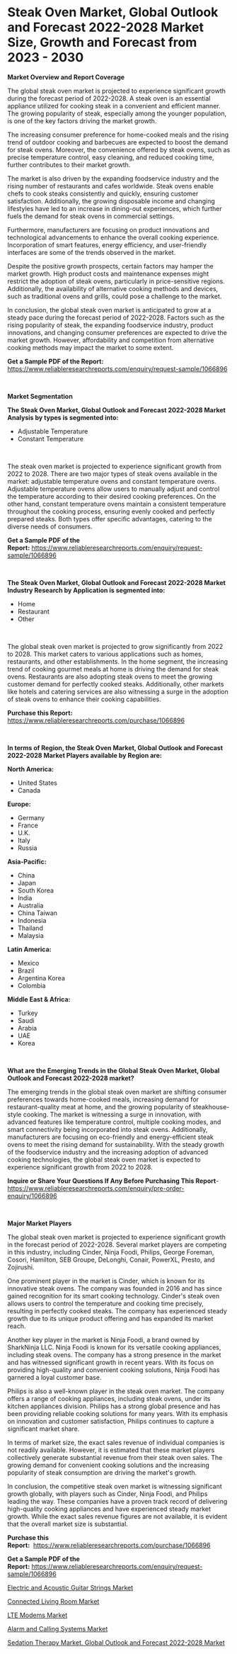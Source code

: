 <p><h1>Steak Oven Market, Global Outlook and Forecast 2022-2028 Market Size, Growth and Forecast from 2023 - 2030</h1></p><p><strong>Market Overview and Report Coverage</strong></p>
<p><p>The global steak oven market is projected to experience significant growth during the forecast period of 2022-2028. A steak oven is an essential appliance utilized for cooking steak in a convenient and efficient manner. The growing popularity of steak, especially among the younger population, is one of the key factors driving the market growth.</p><p>The increasing consumer preference for home-cooked meals and the rising trend of outdoor cooking and barbecues are expected to boost the demand for steak ovens. Moreover, the convenience offered by steak ovens, such as precise temperature control, easy cleaning, and reduced cooking time, further contributes to their market growth.</p><p>The market is also driven by the expanding foodservice industry and the rising number of restaurants and cafes worldwide. Steak ovens enable chefs to cook steaks consistently and quickly, ensuring customer satisfaction. Additionally, the growing disposable income and changing lifestyles have led to an increase in dining-out experiences, which further fuels the demand for steak ovens in commercial settings.</p><p>Furthermore, manufacturers are focusing on product innovations and technological advancements to enhance the overall cooking experience. Incorporation of smart features, energy efficiency, and user-friendly interfaces are some of the trends observed in the market.</p><p>Despite the positive growth prospects, certain factors may hamper the market growth. High product costs and maintenance expenses might restrict the adoption of steak ovens, particularly in price-sensitive regions. Additionally, the availability of alternative cooking methods and devices, such as traditional ovens and grills, could pose a challenge to the market.</p><p>In conclusion, the global steak oven market is anticipated to grow at a steady pace during the forecast period of 2022-2028. Factors such as the rising popularity of steak, the expanding foodservice industry, product innovations, and changing consumer preferences are expected to drive the market growth. However, affordability and competition from alternative cooking methods may impact the market to some extent.</p></p>
<p><strong>Get a Sample PDF of the Report:</strong> <a href="https://www.reliableresearchreports.com/enquiry/request-sample/1066896">https://www.reliableresearchreports.com/enquiry/request-sample/1066896</a></p>
<p>&nbsp;</p>
<p><strong>Market Segmentation</strong></p>
<p><strong>The Steak Oven Market, Global Outlook and Forecast 2022-2028 Market Analysis by types is segmented into:</strong></p>
<p><ul><li>Adjustable Temperature</li><li>Constant Temperature</li></ul></p>
<p>&nbsp;</p>
<p><p>The steak oven market is projected to experience significant growth from 2022 to 2028. There are two major types of steak ovens available in the market: adjustable temperature ovens and constant temperature ovens. Adjustable temperature ovens allow users to manually adjust and control the temperature according to their desired cooking preferences. On the other hand, constant temperature ovens maintain a consistent temperature throughout the cooking process, ensuring evenly cooked and perfectly prepared steaks. Both types offer specific advantages, catering to the diverse needs of consumers.</p></p>
<p><strong>Get a Sample PDF of the Report:</strong>&nbsp;<a href="https://www.reliableresearchreports.com/enquiry/request-sample/1066896">https://www.reliableresearchreports.com/enquiry/request-sample/1066896</a></p>
<p>&nbsp;</p>
<p><strong>The Steak Oven Market, Global Outlook and Forecast 2022-2028 Market Industry Research by Application is segmented into:</strong></p>
<p><ul><li>Home</li><li>Restaurant</li><li>Other</li></ul></p>
<p>&nbsp;</p>
<p><p>The global steak oven market is projected to grow significantly from 2022 to 2028. This market caters to various applications such as homes, restaurants, and other establishments. In the home segment, the increasing trend of cooking gourmet meals at home is driving the demand for steak ovens. Restaurants are also adopting steak ovens to meet the growing customer demand for perfectly cooked steaks. Additionally, other markets like hotels and catering services are also witnessing a surge in the adoption of steak ovens to enhance their cooking capabilities.</p></p>
<p><strong>Purchase this Report:</strong>&nbsp; <a href="https://www.reliableresearchreports.com/purchase/1066896">https://www.reliableresearchreports.com/purchase/1066896</a></p>
<p>&nbsp;</p>
<p><strong>In terms of Region, the Steak Oven Market, Global Outlook and Forecast 2022-2028 Market Players available by Region are:</strong></p>
<p>
    <p> <strong> North America: </strong>
        <ul>
            <li>United States</li>
            <li>Canada</li>
        </ul>
        </p> 
    <p> <strong> Europe: </strong>
        <ul>
            <li>Germany</li>
            <li>France</li>
            <li>U.K.</li>
            <li>Italy</li>
            <li>Russia</li>
        </ul>
        </p> 
    <p> <strong> Asia-Pacific: </strong>
        <ul>
            <li>China</li>
            <li>Japan</li>
            <li>South Korea</li>
            <li>India</li>
            <li>Australia</li>
            <li>China Taiwan</li>
            <li>Indonesia</li>
            <li>Thailand</li>
            <li>Malaysia</li>
        </ul>
        </p> 
    <p> <strong> Latin America: </strong>
        <ul>
            <li>Mexico</li>
            <li>Brazil</li>
            <li>Argentina Korea</li>
            <li>Colombia</li>
        </ul>
        </p> 
    <p> <strong> Middle East & Africa: </strong>
        <ul>
            <li>Turkey</li>
            <li>Saudi</li>
            <li>Arabia</li>
            <li>UAE</li>
            <li>Korea</li>
        </ul>
    </p>
    </p>
<p>&nbsp;</p>
<p><strong>What are the Emerging Trends in the Global Steak Oven Market, Global Outlook and Forecast 2022-2028 market?</strong></p>
<p><p>The emerging trends in the global steak oven market are shifting consumer preferences towards home-cooked meals, increasing demand for restaurant-quality meat at home, and the growing popularity of steakhouse-style cooking. The market is witnessing a surge in innovation, with advanced features like temperature control, multiple cooking modes, and smart connectivity being incorporated into steak ovens. Additionally, manufacturers are focusing on eco-friendly and energy-efficient steak ovens to meet the rising demand for sustainability. With the steady growth of the foodservice industry and the increasing adoption of advanced cooking technologies, the global steak oven market is expected to experience significant growth from 2022 to 2028.</p></p>
<p><strong>Inquire or Share Your Questions If Any Before Purchasing This Report</strong>- <a href="https://www.reliableresearchreports.com/enquiry/pre-order-enquiry/1066896">https://www.reliableresearchreports.com/enquiry/pre-order-enquiry/1066896</a></p>
<p>&nbsp;</p>
<p><strong>Major Market Players</strong></p>
<p><p>The global steak oven market is projected to experience significant growth in the forecast period of 2022-2028. Several market players are competing in this industry, including Cinder, Ninja Foodi, Philips, George Foreman, Cosori, Hamilton, SEB Groupe, DeLonghi, Conair, PowerXL, Presto, and Zojirushi.</p><p>One prominent player in the market is Cinder, which is known for its innovative steak ovens. The company was founded in 2016 and has since gained recognition for its smart cooking technology. Cinder's steak oven allows users to control the temperature and cooking time precisely, resulting in perfectly cooked steaks. The company has experienced steady growth due to its unique product offering and has expanded its market reach.</p><p>Another key player in the market is Ninja Foodi, a brand owned by SharkNinja LLC. Ninja Foodi is known for its versatile cooking appliances, including steak ovens. The company has a strong presence in the market and has witnessed significant growth in recent years. With its focus on providing high-quality and convenient cooking solutions, Ninja Foodi has garnered a loyal customer base.</p><p>Philips is also a well-known player in the steak oven market. The company offers a range of cooking appliances, including steak ovens, under its kitchen appliances division. Philips has a strong global presence and has been providing reliable cooking solutions for many years. With its emphasis on innovation and customer satisfaction, Philips continues to capture a significant market share.</p><p>In terms of market size, the exact sales revenue of individual companies is not readily available. However, it is estimated that these market players collectively generate substantial revenue from their steak oven sales. The growing demand for convenient cooking solutions and the increasing popularity of steak consumption are driving the market's growth.</p><p>In conclusion, the competitive steak oven market is witnessing significant growth globally, with players such as Cinder, Ninja Foodi, and Philips leading the way. These companies have a proven track record of delivering high-quality cooking appliances and have experienced steady market growth. While the exact sales revenue figures are not available, it is evident that the overall market size is substantial.</p></p>
<p><strong>Purchase this Report:</strong>&nbsp;&nbsp;<a href="https://www.reliableresearchreports.com/purchase/1066896">https://www.reliableresearchreports.com/purchase/1066896</a></p>
<p></p>
<p><strong>Get a Sample PDF of the Report:</strong>&nbsp;<a href="https://www.reliableresearchreports.com/enquiry/request-sample/1066896">https://www.reliableresearchreports.com/enquiry/request-sample/1066896</a></p>
<p><p><a href="https://www.linkedin.com/pulse/electric-acoustic-guitar-strings-market-size-share-global-zmnxc/">Electric and Acoustic Guitar Strings Market</a></p><p><a href="https://medium.com/@robbleannon/connected-living-room-market-size-growth-forecast-2023-2030-6d715775abf2">Connected Living Room Market</a></p><p><a href="https://www.reportprime.com/lte-modems-r4571">LTE Modems Market</a></p><p><a href="https://www.reportprime.com/alarm-and-calling-systems-r4579">Alarm and Calling Systems Market</a></p><p><a href="https://github.com/CliffMedina6/Market-Research-Report-List-1/blob/main/sedation-therapy-market-global-outlook-and-forecast-2022-2028-market.md">Sedation Therapy Market, Global Outlook and Forecast 2022-2028 Market</a></p></p>
